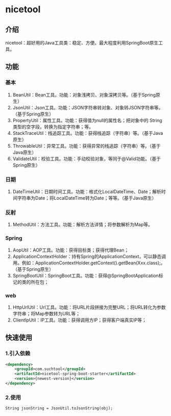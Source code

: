 # nicetool

## 介绍
nicetool：超好用的Java工具类：稳定、方便。最大程度利用SpringBoot原生工具。

## 功能
### 基本
1. BeanUtil：Bean工具。功能：对象浅拷贝、对象深拷贝等。（基于Spring原生）
2. JsonUtil：Json工具。功能：JSON字符串转对象、对象转JSON字符串等。（基于Spring原生）
3. PropertyUtil：属性工具。功能：获得值为null的属性名；把对象中的 String 类型的空字段，转换为指定字符串；等。
4. StackTraceUtil：栈追踪工具。功能：获得栈追踪（字符串）等。（基于Java原生）
5. ThrowableUtil：异常工具。功能：获得异常的栈追踪（字符串）等。（基于Java原生）
6. ValidateUtil：校验工具。功能：手动校验对象，等同于@Valid功能。（基于Spring原生）

### 日期
1. DateTimeUtil：日期时间工具。功能：格式化LocalDateTime、Date；解析时间字符串为Date；将LocalDateTime转为Date；等等。（基于Java原生）

### 反射
1. MethodUtil：方法工具。功能：解析方法详情；将参数解析为Map等。

### Spring
1. AopUtil：AOP工具。功能：获得目标类；获得代理Bean；
2. ApplicationContextHolder：持有Spring的ApplicationContext，可以静态调用。例如：ApplicationContextHolder.getContext().getBean(Xxx.class);。（基于Spring原生）
3. SpringBootUtil：SpringBoot工具。功能：获得@SpringBootApplication标记的类的所在包；

### web

1. HttpUrlUtil：Url工具。功能：将URL片段拼接为完整URL；将URL转化为参数字符串；将Map参数转为URL等；
2. ClientIpUtil：IP工具。功能：获得调用方IP；获得客户端真实IP等；

## 快速使用

### 1.引入依赖
```xml
<dependency>
    <groupId>com.suchtool</groupId>
    <artifactId>nicetool-spring-boot-starter</artifactId>
    <version>{newest-version}</version>
</dependency>
```
### 2.使用
```
String jsonString = JsonUtil.toJsonString(obj);
```

